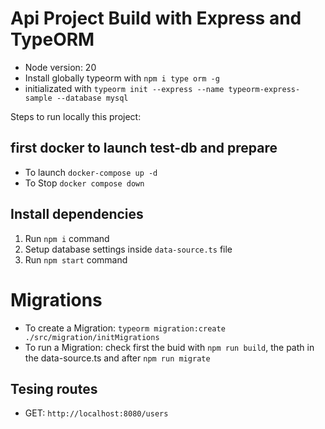 # Api Project Build with Express and TypeORM

- Node version: 20 
- Install globally typeorm with `npm i type orm -g`
- initializated with `typeorm init --express --name typeorm-express-sample --database mysql`

Steps to run locally this project:

## first docker to launch test-db and prepare 

- To launch `docker-compose up -d`
- To Stop `docker compose down` 

## Install dependencies

1. Run `npm i` command
2. Setup database settings inside `data-source.ts` file
3. Run `npm start` command

# Migrations

- To create a Migration: `typeorm migration:create ./src/migration/initMigrations` 
- To run a Migration: check first the buid with `npm run build`, the path in the data-source.ts and after `npm run migrate` 

## Tesing routes

- GET: `http://localhost:8080/users`